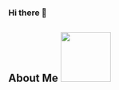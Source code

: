 ### Hi there 👋

<h2> About Me <img src = "https://media.giphy.com/media/afmLZQPO32Alhce9C5/giphy.gif" width = 100px></h2>

